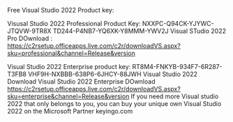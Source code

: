 Free Visual Studio 2022 Product  key:

Visusal Studio 2022 Professional Product Key:
NXXPC-Q94CK-YJYWC-JTQVW-9TR8X
TD244-P4NB7-YQ6XK-Y8MMM-YWV2J
Visual STudio 2022 Pro DOwnload :
https://c2rsetup.officeapps.live.com/c2r/downloadVS.aspx?sku=professional&channel=Release&version

Visual Studio 2022 Enterprise product key:
RT8M4-FNKYB-934F7-6R287-T3FB8
VHF9H-NXBBB-638P6-6JHCY-88JWH
Visual Studio 2022 Download 
Visual Studio 2022 Enterprise DOwnload 
https://c2rsetup.officeapps.live.com/c2r/downloadVS.aspx?sku=enterprise&channel=Release&version
If you need more Visual studio 2022 that only belongs to you, you can buy your unique own Visual Studio 2022 on the Microsoft Partner keyingo.com
